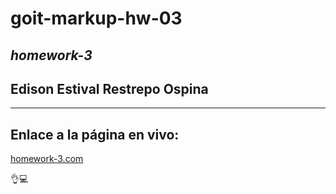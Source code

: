 # **goit-markup-hw-03**
## *homework-3*
## Edison Estival Restrepo Ospina

---

## **Enlace a la página en vivo:**
[homework-3.com](https://edirestrepo.github.io/goit-markup-hw-03/ "homework-3")

👌💻

 


